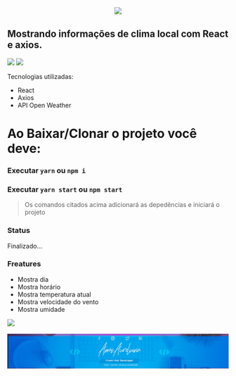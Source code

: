 <div align=center>
<img src=https://i.imgur.com/HseChp5.png margin-left=30px/>
</div>


## Mostrando informações de clima local com React e axios.

[![](https://img.shields.io/static/v1?label=npm&message=v16.13.1&color)]()
[![](https://img.shields.io/static/v1?label=LICENSE&message=MIT&color=blue)]()

Tecnologias utilizadas:
  - React
  - Axios
  - API Open Weather

# Ao Baixar/Clonar o projeto você deve:
### Executar `yarn` ou `npm i` 

### Executar `yarn start` ou `npm start`


> Os comandos citados acima 
> adicionará as depedências e 
> iniciará o projeto


### Status
Finalizado...

### Freatures
- Mostra dia
- Mostra horário
- Mostra temperatura atual
- Mostra velocidade do vento
- Mostra umidade

[![](https://i.imgur.com/0tqtXTU.png)](https://www.linkedin.com/in/am%C3%B3s-aureliano-689a36187/)

[![](src/assets/imagens/my-banner.png)]()

